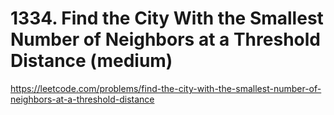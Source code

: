# 1334. Find the City With the Smallest Number of Neighbors at a Threshold Distance (medium)

https://leetcode.com/problems/find-the-city-with-the-smallest-number-of-neighbors-at-a-threshold-distance
